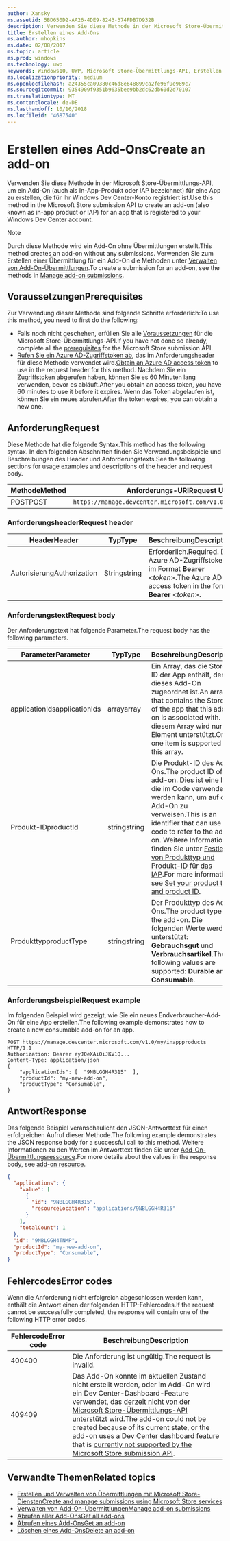 ```yaml
---
author: Xansky
ms.assetid: 5BD650D2-AA26-4DE9-8243-374FDB7D932B
description: Verwenden Sie diese Methode in der Microsoft Store-Übermittlungs-API zum Erstellen eines Add-Ons für eine App, die für Ihr Windows Dev Center-Konto registriert ist.
title: Erstellen eines Add-Ons
ms.author: mhopkins
ms.date: 02/08/2017
ms.topic: article
ms.prod: windows
ms.technology: uwp
keywords: Windows10, UWP, Microsoft Store-Übermittlungs-API, Erstellen eines Add-Ons, In-App-Produkt, IAP
ms.localizationpriority: medium
ms.openlocfilehash: a24355ca09380c46d8e648899ca2fe96f9e989c7
ms.sourcegitcommit: 9354909f9351b9635bee9bb2dc62db60d2d70107
ms.translationtype: MT
ms.contentlocale: de-DE
ms.lasthandoff: 10/16/2018
ms.locfileid: "4687540"
---
```

# <a name="create-an-add-on"></a><span data-ttu-id="8160d-104">Erstellen eines Add-Ons</span><span class="sxs-lookup"><span data-stu-id="8160d-104">Create an add-on</span></span>

<span data-ttu-id="8160d-105">Verwenden Sie diese Methode in der Microsoft Store-Übermittlungs-API, um ein Add-On (auch als In-App-Produkt oder IAP bezeichnet) für eine App zu erstellen, die für Ihr Windows Dev Center-Konto registriert ist.</span><span class="sxs-lookup"><span data-stu-id="8160d-105">Use this method in the Microsoft Store submission API to create an add-on (also known as in-app product or IAP) for an app that is registered to your Windows Dev Center account.</span></span>

> [!NOTE]
> <span data-ttu-id="8160d-106">Durch diese Methode wird ein Add-On ohne Übermittlungen erstellt.</span><span class="sxs-lookup"><span data-stu-id="8160d-106">This method creates an add-on without any submissions.</span></span> <span data-ttu-id="8160d-107">Verwenden Sie zum Erstellen einer Übermittlung für ein Add-On die Methoden unter [Verwalten von Add-On-Übermittlungen](manage-add-on-submissions.md).</span><span class="sxs-lookup"><span data-stu-id="8160d-107">To create a submission for an add-on, see the methods in [Manage add-on submissions](manage-add-on-submissions.md).</span></span>

## <a name="prerequisites"></a><span data-ttu-id="8160d-108">Voraussetzungen</span><span class="sxs-lookup"><span data-stu-id="8160d-108">Prerequisites</span></span>

<span data-ttu-id="8160d-109">Zur Verwendung dieser Methode sind folgende Schritte erforderlich:</span><span class="sxs-lookup"><span data-stu-id="8160d-109">To use this method, you need to first do the following:</span></span>

* <span data-ttu-id="8160d-110">Falls noch nicht geschehen, erfüllen Sie alle [Voraussetzungen](create-and-manage-submissions-using-windows-store-services.md#prerequisites) für die Microsoft Store-Übermittlungs-API.</span><span class="sxs-lookup"><span data-stu-id="8160d-110">If you have not done so already, complete all the [prerequisites](create-and-manage-submissions-using-windows-store-services.md#prerequisites) for the Microsoft Store submission API.</span></span>
* <span data-ttu-id="8160d-111">[Rufen Sie ein Azure AD-Zugriffstoken ab](create-and-manage-submissions-using-windows-store-services.md#obtain-an-azure-ad-access-token), das im Anforderungsheader für diese Methode verwendet wird.</span><span class="sxs-lookup"><span data-stu-id="8160d-111">[Obtain an Azure AD access token](create-and-manage-submissions-using-windows-store-services.md#obtain-an-azure-ad-access-token) to use in the request header for this method.</span></span> <span data-ttu-id="8160d-112">Nachdem Sie ein Zugriffstoken abgerufen haben, können Sie es 60 Minuten lang verwenden, bevor es abläuft.</span><span class="sxs-lookup"><span data-stu-id="8160d-112">After you obtain an access token, you have 60 minutes to use it before it expires.</span></span> <span data-ttu-id="8160d-113">Wenn das Token abgelaufen ist, können Sie ein neues abrufen.</span><span class="sxs-lookup"><span data-stu-id="8160d-113">After the token expires, you can obtain a new one.</span></span>

## <a name="request"></a><span data-ttu-id="8160d-114">Anforderung</span><span class="sxs-lookup"><span data-stu-id="8160d-114">Request</span></span>

<span data-ttu-id="8160d-115">Diese Methode hat die folgende Syntax.</span><span class="sxs-lookup"><span data-stu-id="8160d-115">This method has the following syntax.</span></span> <span data-ttu-id="8160d-116">In den folgenden Abschnitten finden Sie Verwendungsbeispiele und Beschreibungen des Header und Anforderungstexts.</span><span class="sxs-lookup"><span data-stu-id="8160d-116">See the following sections for usage examples and descriptions of the header and request body.</span></span>

| <span data-ttu-id="8160d-117">Methode</span><span class="sxs-lookup"><span data-stu-id="8160d-117">Method</span></span> | <span data-ttu-id="8160d-118">Anforderungs-URI</span><span class="sxs-lookup"><span data-stu-id="8160d-118">Request URI</span></span>                                                      |
|--------|------------------------------------------------------------------|
| <span data-ttu-id="8160d-119">POST</span><span class="sxs-lookup"><span data-stu-id="8160d-119">POST</span></span>    | ```https://manage.devcenter.microsoft.com/v1.0/my/inappproducts``` |


### <a name="request-header"></a><span data-ttu-id="8160d-120">Anforderungsheader</span><span class="sxs-lookup"><span data-stu-id="8160d-120">Request header</span></span>

| <span data-ttu-id="8160d-121">Header</span><span class="sxs-lookup"><span data-stu-id="8160d-121">Header</span></span>        | <span data-ttu-id="8160d-122">Typ</span><span class="sxs-lookup"><span data-stu-id="8160d-122">Type</span></span>   | <span data-ttu-id="8160d-123">Beschreibung</span><span class="sxs-lookup"><span data-stu-id="8160d-123">Description</span></span>                                                                 |
|---------------|--------|-----------------------------------------------------------------------------|
| <span data-ttu-id="8160d-124">Autorisierung</span><span class="sxs-lookup"><span data-stu-id="8160d-124">Authorization</span></span> | <span data-ttu-id="8160d-125">String</span><span class="sxs-lookup"><span data-stu-id="8160d-125">string</span></span> | <span data-ttu-id="8160d-126">Erforderlich.</span><span class="sxs-lookup"><span data-stu-id="8160d-126">Required.</span></span> <span data-ttu-id="8160d-127">Das Azure AD-Zugriffstoken im Format **Bearer** &lt;*token*&gt;.</span><span class="sxs-lookup"><span data-stu-id="8160d-127">The Azure AD access token in the form **Bearer** &lt;*token*&gt;.</span></span> |


### <a name="request-body"></a><span data-ttu-id="8160d-128">Anforderungstext</span><span class="sxs-lookup"><span data-stu-id="8160d-128">Request body</span></span>

<span data-ttu-id="8160d-129">Der Anforderungstext hat folgende Parameter.</span><span class="sxs-lookup"><span data-stu-id="8160d-129">The request body has the following parameters.</span></span>

|  <span data-ttu-id="8160d-130">Parameter</span><span class="sxs-lookup"><span data-stu-id="8160d-130">Parameter</span></span>  |  <span data-ttu-id="8160d-131">Typ</span><span class="sxs-lookup"><span data-stu-id="8160d-131">Type</span></span>  |  <span data-ttu-id="8160d-132">Beschreibung</span><span class="sxs-lookup"><span data-stu-id="8160d-132">Description</span></span>  |  <span data-ttu-id="8160d-133">Erforderlich</span><span class="sxs-lookup"><span data-stu-id="8160d-133">Required</span></span>  |
|------|------|------|------|
|  <span data-ttu-id="8160d-134">applicationIds</span><span class="sxs-lookup"><span data-stu-id="8160d-134">applicationIds</span></span>  |  <span data-ttu-id="8160d-135">array</span><span class="sxs-lookup"><span data-stu-id="8160d-135">array</span></span>  |  <span data-ttu-id="8160d-136">Ein Array, das die Store-ID der App enthält, der dieses Add-On zugeordnet ist.</span><span class="sxs-lookup"><span data-stu-id="8160d-136">An array that contains the Store ID of the app that this add-on is associated with.</span></span> <span data-ttu-id="8160d-137">In diesem Array wird nur ein Element unterstützt.</span><span class="sxs-lookup"><span data-stu-id="8160d-137">Only one item is supported in this array.</span></span>   |  <span data-ttu-id="8160d-138">Ja</span><span class="sxs-lookup"><span data-stu-id="8160d-138">Yes</span></span>  |
|  <span data-ttu-id="8160d-139">Produkt-ID</span><span class="sxs-lookup"><span data-stu-id="8160d-139">productId</span></span>  |  <span data-ttu-id="8160d-140">string</span><span class="sxs-lookup"><span data-stu-id="8160d-140">string</span></span>  |  <span data-ttu-id="8160d-141">Die Produkt-ID des Add-Ons.</span><span class="sxs-lookup"><span data-stu-id="8160d-141">The product ID of the add-on.</span></span> <span data-ttu-id="8160d-142">Dies ist eine ID, die im Code verwendet werden kann, um auf das Add-On zu verweisen.</span><span class="sxs-lookup"><span data-stu-id="8160d-142">This is an identifier that can use in code to refer to the add-on.</span></span> <span data-ttu-id="8160d-143">Weitere Informationen finden Sie unter [Festlegen von Produkttyp und Produkt-ID für das IAP](https://msdn.microsoft.com/windows/uwp/publish/set-your-iap-product-id).</span><span class="sxs-lookup"><span data-stu-id="8160d-143">For more information, see [Set your product type and product ID](https://msdn.microsoft.com/windows/uwp/publish/set-your-iap-product-id).</span></span>  |  <span data-ttu-id="8160d-144">Ja</span><span class="sxs-lookup"><span data-stu-id="8160d-144">Yes</span></span>  |
|  <span data-ttu-id="8160d-145">Produkttyp</span><span class="sxs-lookup"><span data-stu-id="8160d-145">productType</span></span>  |  <span data-ttu-id="8160d-146">string</span><span class="sxs-lookup"><span data-stu-id="8160d-146">string</span></span>  |  <span data-ttu-id="8160d-147">Der Produkttyp des Add-Ons.</span><span class="sxs-lookup"><span data-stu-id="8160d-147">The product type of the add-on.</span></span> <span data-ttu-id="8160d-148">Die folgenden Werte werden unterstützt: **Gebrauchsgut** und **Verbrauchsartikel**.</span><span class="sxs-lookup"><span data-stu-id="8160d-148">The following values are supported: **Durable** and **Consumable**.</span></span>  |  <span data-ttu-id="8160d-149">Ja</span><span class="sxs-lookup"><span data-stu-id="8160d-149">Yes</span></span>  |


### <a name="request-example"></a><span data-ttu-id="8160d-150">Anforderungsbeispiel</span><span class="sxs-lookup"><span data-stu-id="8160d-150">Request example</span></span>

<span data-ttu-id="8160d-151">Im folgenden Beispiel wird gezeigt, wie Sie ein neues Endverbraucher-Add-On für eine App erstellen.</span><span class="sxs-lookup"><span data-stu-id="8160d-151">The following example demonstrates how to create a new consumable add-on for an app.</span></span>

```syntax
POST https://manage.devcenter.microsoft.com/v1.0/my/inappproducts HTTP/1.1
Authorization: Bearer eyJ0eXAiOiJKV1Q...
Content-Type: application/json
{
    "applicationIds": [  "9NBLGGH4R315"  ],
    "productId": "my-new-add-on",
    "productType": "Consumable",
}
```

## <a name="response"></a><span data-ttu-id="8160d-152">Antwort</span><span class="sxs-lookup"><span data-stu-id="8160d-152">Response</span></span>

<span data-ttu-id="8160d-153">Das folgende Beispiel veranschaulicht den JSON-Antworttext für einen erfolgreichen Aufruf dieser Methode.</span><span class="sxs-lookup"><span data-stu-id="8160d-153">The following example demonstrates the JSON response body for a successful call to this method.</span></span> <span data-ttu-id="8160d-154">Weitere Informationen zu den Werten im Antworttext finden Sie unter [Add-On-Übermittlungsressource](manage-add-ons.md#add-on-object).</span><span class="sxs-lookup"><span data-stu-id="8160d-154">For more details about the values in the response body, see [add-on resource](manage-add-ons.md#add-on-object).</span></span>

```json
{
  "applications": {
    "value": [
      {
        "id": "9NBLGGH4R315",
        "resourceLocation": "applications/9NBLGGH4R315"
      }
    ],
    "totalCount": 1
  },
  "id": "9NBLGGH4TNMP",
  "productId": "my-new-add-on",
  "productType": "Consumable",
}
```

## <a name="error-codes"></a><span data-ttu-id="8160d-155">Fehlercodes</span><span class="sxs-lookup"><span data-stu-id="8160d-155">Error codes</span></span>

<span data-ttu-id="8160d-156">Wenn die Anforderung nicht erfolgreich abgeschlossen werden kann, enthält die Antwort einen der folgenden HTTP-Fehlercodes.</span><span class="sxs-lookup"><span data-stu-id="8160d-156">If the request cannot be successfully completed, the response will contain one of the following HTTP error codes.</span></span>

| <span data-ttu-id="8160d-157">Fehlercode</span><span class="sxs-lookup"><span data-stu-id="8160d-157">Error code</span></span> |  <span data-ttu-id="8160d-158">Beschreibung</span><span class="sxs-lookup"><span data-stu-id="8160d-158">Description</span></span>                                                                                                                                                                           |
|--------|------------------|
| <span data-ttu-id="8160d-159">400</span><span class="sxs-lookup"><span data-stu-id="8160d-159">400</span></span>  | <span data-ttu-id="8160d-160">Die Anforderung ist ungültig.</span><span class="sxs-lookup"><span data-stu-id="8160d-160">The request is invalid.</span></span> |
| <span data-ttu-id="8160d-161">409</span><span class="sxs-lookup"><span data-stu-id="8160d-161">409</span></span>  | <span data-ttu-id="8160d-162">Das Add-On konnte im aktuellen Zustand nicht erstellt werden, oder im Add-On wird ein Dev Center-Dashboard-Feature verwendet, das [derzeit nicht von der Microsoft Store-Übermittlungs-API unterstützt](create-and-manage-submissions-using-windows-store-services.md#not_supported) wird.</span><span class="sxs-lookup"><span data-stu-id="8160d-162">The add-on could not be created because of its current state, or the add-on uses a Dev Center dashboard feature that is [currently not supported by the Microsoft Store submission API](create-and-manage-submissions-using-windows-store-services.md#not_supported).</span></span> |   


## <a name="related-topics"></a><span data-ttu-id="8160d-163">Verwandte Themen</span><span class="sxs-lookup"><span data-stu-id="8160d-163">Related topics</span></span>

* [<span data-ttu-id="8160d-164">Erstellen und Verwalten von Übermittlungen mit Microsoft Store-Diensten</span><span class="sxs-lookup"><span data-stu-id="8160d-164">Create and manage submissions using Microsoft Store services</span></span>](create-and-manage-submissions-using-windows-store-services.md)
* [<span data-ttu-id="8160d-165">Verwalten von Add-On-Übermittlungen</span><span class="sxs-lookup"><span data-stu-id="8160d-165">Manage add-on submissions</span></span>](manage-add-on-submissions.md)
* [<span data-ttu-id="8160d-166">Abrufen aller Add-Ons</span><span class="sxs-lookup"><span data-stu-id="8160d-166">Get all add-ons</span></span>](get-all-add-ons.md)
* [<span data-ttu-id="8160d-167">Abrufen eines Add-Ons</span><span class="sxs-lookup"><span data-stu-id="8160d-167">Get an add-on</span></span>](get-an-add-on.md)
* [<span data-ttu-id="8160d-168">Löschen eines Add-Ons</span><span class="sxs-lookup"><span data-stu-id="8160d-168">Delete an add-on</span></span>](delete-an-add-on.md)
